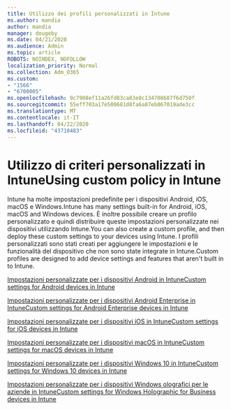 ```yaml
---
title: Utilizzo dei profili personalizzati in Intune
ms.author: mandia
author: mandia
manager: dougeby
ms.date: 04/21/2020
ms.audience: Admin
ms.topic: article
ROBOTS: NOINDEX, NOFOLLOW
localization_priority: Normal
ms.collection: Adm_O365
ms.custom:
- "1566"
- "6700005"
ms.openlocfilehash: 9c7908ef11a26fd83ca83e8c134708687f6d750f
ms.sourcegitcommit: 55eff703a17e500681d8fa6a87eb067019ade3cc
ms.translationtype: MT
ms.contentlocale: it-IT
ms.lasthandoff: 04/22/2020
ms.locfileid: "43710483"
---
```

# <a name="using-custom-policy-in-intune"></a><span data-ttu-id="a1faa-102">Utilizzo di criteri personalizzati in Intune</span><span class="sxs-lookup"><span data-stu-id="a1faa-102">Using custom policy in Intune</span></span>

<span data-ttu-id="a1faa-103">Intune ha molte impostazioni predefinite per i dispositivi Android, iOS, macOS e Windows.</span><span class="sxs-lookup"><span data-stu-id="a1faa-103">Intune has many settings built-in for Android, iOS, macOS and Windows devices.</span></span> <span data-ttu-id="a1faa-104">È inoltre possibile creare un profilo personalizzato e quindi distribuire queste impostazioni personalizzate nei dispositivi utilizzando Intune.</span><span class="sxs-lookup"><span data-stu-id="a1faa-104">You can also create a custom profile, and then deploy these custom settings to your devices using Intune.</span></span> <span data-ttu-id="a1faa-105">I profili personalizzati sono stati creati per aggiungere le impostazioni e le funzionalità del dispositivo che non sono state integrate in Intune.</span><span class="sxs-lookup"><span data-stu-id="a1faa-105">Custom profiles are designed to add device settings and features that aren't built in to Intune.</span></span>

[<span data-ttu-id="a1faa-106">Impostazioni personalizzate per i dispositivi Android in Intune</span><span class="sxs-lookup"><span data-stu-id="a1faa-106">Custom settings for Android devices in Intune</span></span>](https://docs.microsoft.com/intune/custom-settings-android)

[<span data-ttu-id="a1faa-107">Impostazioni personalizzate per i dispositivi Android Enterprise in Intune</span><span class="sxs-lookup"><span data-stu-id="a1faa-107">Custom settings for Android Enterprise devices in Intune</span></span>](https://docs.microsoft.com/intune/custom-settings-android-for-work)

[<span data-ttu-id="a1faa-108">Impostazioni personalizzate per i dispositivi iOS in Intune</span><span class="sxs-lookup"><span data-stu-id="a1faa-108">Custom settings for iOS devices in Intune</span></span>](https://docs.microsoft.com/intune/custom-settings-ios)

[<span data-ttu-id="a1faa-109">Impostazioni personalizzate per i dispositivi macOS in Intune</span><span class="sxs-lookup"><span data-stu-id="a1faa-109">Custom settings for macOS devices in Intune</span></span>](https://docs.microsoft.com/intune/custom-settings-macos)

[<span data-ttu-id="a1faa-110">Impostazioni personalizzate per i dispositivi Windows 10 in Intune</span><span class="sxs-lookup"><span data-stu-id="a1faa-110">Custom settings for Windows 10 devices in Intune</span></span>](https://docs.microsoft.com/intune/custom-settings-windows-10)

[<span data-ttu-id="a1faa-111">Impostazioni personalizzate per i dispositivi Windows olografici per le aziende in Intune</span><span class="sxs-lookup"><span data-stu-id="a1faa-111">Custom settings for Windows Holographic for Business devices in Intune</span></span>](https://docs.microsoft.com/intune/custom-settings-windows-holographic)